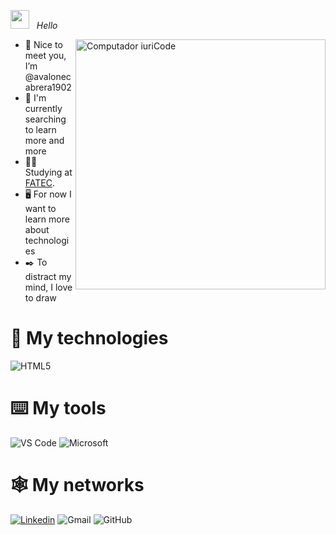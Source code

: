 
<img src="https://user-images.githubusercontent.com/74038190/214644152-52f47eb3-5e31-4f47-8758-05c9468d5596.gif" width="30px" /> &nbsp; *Hello*

<img src="https://raw.githubusercontent.com/MicaelliMedeiros/micaellimedeiros/master/image/computer-illustration.png" min-width="400px" max-width="400px" width="400px" align="right" alt="Computador iuriCode">

- 👋 Nice to meet you, I’m @avalonecabrera1902
- 🌱 I'm currently searching to learn more and more
- 👨‍💻 Studying at [FATEC](https://fatecmm.edu.br/).
- 🖥️ For now I want to learn more about technologies
- ✒️ To distract my mind, I love to draw

# 🚀 My technologies

![HTML5](https://img.shields.io/badge/HTML5-E34F26?style=for-the-badge&logo=html5&logoColor=white)

# ⌨️ My tools
![VS Code](https://img.shields.io/badge/VSCode-%23007ACC?style=for-the-badge&logo=visual-studio-code)
![Microsoft](https://img.shields.io/badge/Microsoft-666666?style=for-the-badge&logo=microsoft&logoColor=white)

# 🕸️ My networks
[![Linkedin](https://img.shields.io/badge/LinkedIn-0077B5?style=for-the-badge&logo=linkedin&logoColor=white)](https://www.linkedin.com/in/avalone-cabrera-765840225/)
![Gmail](https://img.shields.io/badge/Gmail-D14836?style=for-the-badge&logo=gmail&logoColor=white)
![GitHub](https://img.shields.io/badge/GitHub-100000?style=for-the-badge&logo=github&logoColor=white)
